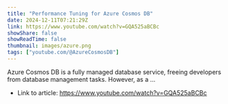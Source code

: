```yaml
---
title: "Performance Tuning for Azure Cosmos DB"
date: 2024-12-11T07:21:29Z
link: https://www.youtube.com/watch?v=GQA525aBCBc
showShare: false
showReadTime: false
thumbnail: images/azure.png
tags: ["youtube.com/@AzureCosmosDB"]
---
```

Azure Cosmos DB is a fully managed database service, freeing developers from database management tasks. However, as a ...

- Link to article: https://www.youtube.com/watch?v=GQA525aBCBc